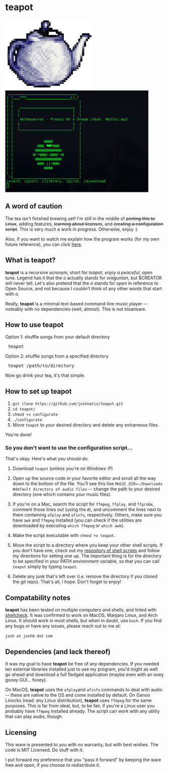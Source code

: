 # teapot
![Logo](images/teapot-logo-small.png) ![Screenshot](images/teapot-screenshot2.png)

## A word of caution
The tea isn't finished brewing yet! I'm still in the middle of ~~porting this to Linux~~, adding features, ~~learning about licenses~~, and ~~creating a configuration script~~. This is very much a work in progress. Otherwise, enjoy :)

Also, if you want to watch me explain how the program works (for my own future reference), you can click [here](https://www.youtube.com/watch?v=oJpkSBohS0U).

## What is teapot?
**teapot** is a recursive acronym, short for *teapot, enjoy a peaceful, open tune*. Legend has it that the *o* actually stands for *oraguntan*, but $CREATOR will never tell. Let's also pretend that the *o* stands for *open* in reference to Open Source, and not because I couldn't think of any other words that start with *o*.

Really, **teapot** is a minimal text-based command-line music player -- noteably with no dependencies (well, almost). This is not bloatware.

## How to use teapot
Option 1: shuffle songs from your default directory
<pre> teapot </pre>
Option 2: shuffle songs from a specified directory
<pre> teapot /path/to/directory </pre>
Now go drink your tea, it's that simple.

## How to set up teapot
1. `git clone https://github.com/joshnatis/teapot.git`
1. `cd teapot/`
1. `chmod +x configurate`
1. `./configurate`
1. Move `teapot` to your desired directory and delete any extraneous files.

You're done!

### So you don't want to use the configuration script...
That's okay. Here's what you should do:

1. Download `teapot` (unless you're on Windows :P)

2. Open up the source code in your favorite editor and scroll all the way down to the bottom of the file. You'll see this line `MUSIC_DIR=~/Downloads #default directory of audio files` -- change the path to your desired directory (one which contains your music files).

3. If you're on a Mac, search the script for `ffmpeg`, `ffplay`, and `ffprobe`, comment those lines out (using the `#`), and uncomment the lines next to them containing `afplay` and `afinfo`, respectively. Others, make sure you have `awk` and `ffmpeg` installed (you can check if the utilities are downloaded by executing `which ffmpeg` or `which awk`).

4. Make the script executable with `chmod +x teapot`.

5. Move the script to a directory where you keep your other shell scripts. If you don't have one, check out my [repository of shell scripts](https://github.com/joshnatis/shell-skriptz) and follow my directions for setting one up. The important thing is for the directory to be specified in your PATH environment variable, so that you can call `teapot` simply by typing `teapot`.

6. Delete any junk that's left over (i.e. remove the directory if you cloned the git repo). That's all, I hope. Don't forget to enjoy!

## Compatability notes
**teapot** has been tested on multiple computers and shells, and linted with [shellcheck](https://www.shellcheck.net/). It was confirmed to work on MacOS, Manjaro Linux, and Arch Linux. It should work in most shells, but when in doubt, use `bash`. If you find any bugs or have any issues, please reach out to me at:

`josh at josh8 dot com`

## Dependencies (and lack thereof)
It was my goal to have **teapot** be free of any dependencies. If you needed ten external libraries installed just to use my program, you'd might as well go ahead and download a full fledged application (maybe even with an ooey gooey GUI... fooey).

On MacOS, **teapot** uses the `afplay`and `afinfo` commands to deal with audio -- these are native to the OS and come installed by default. On Ganoo Linocks (read: any Linux distribution), **teapot** uses `ffmpeg` for the same purposes. This is far from ideal, but, to be fair, if you're a Linux user you probably have `ffmpeg` installed already. The script can work with any utility that can play audio, though.

## Licensing
This ware is presented to you with no warranty, but with best wishes. The code is MIT Licensed. Do stuff with it.

I put forward my preference that you "pass it forward" by keeping the ware free and open, if you choose to redistribute it. 
